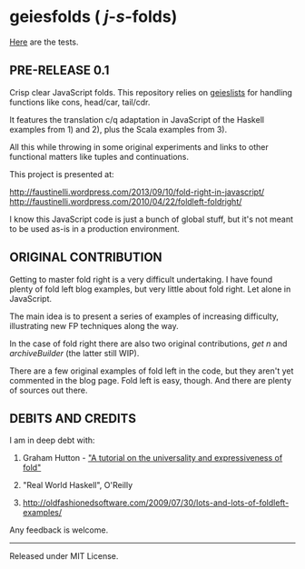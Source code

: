 # geiesfolds   ( _j_-_s_-folds)

[Here](https://muzietto.github.io/geiesfolds/YUIGeiesfolds0.1Test.htm) are the tests.

PRE-RELEASE 0.1
---------------

Crisp clear JavaScript folds. This repository relies on [geieslists](https://github.com/Muzietto/geieslists) for handling functions like cons, head/car, tail/cdr.

It features the translation c/q adaptation in JavaScript of the Haskell examples from 1) and 2), plus the Scala examples from 3).

All this while throwing in some original experiments and links to other functional matters like tuples and continuations.

This project is presented at:

http://faustinelli.wordpress.com/2013/09/10/fold-right-in-javascript/
http://faustinelli.wordpress.com/2010/04/22/foldleft-foldright/

I know this JavaScript code is just a bunch of global stuff, but it's not meant to be used as-is in a production environment.

ORIGINAL CONTRIBUTION
---------------------
Getting to master fold right is a very difficult undertaking. I have found plenty of fold left blog examples, but 
very little about fold right. Let alone in JavaScript.

The main idea is to present a series of examples of increasing difficulty, illustrating new FP techniques
along the way.

In the case of fold right there are also two original contributions, _get n_ and _archiveBuilder_ (the latter still WIP).

There are a few original examples of fold left in the code, but they aren't yet commented in the blog page.
Fold left is easy, though. And there are plenty of sources out there.

DEBITS AND CREDITS
------------------
I am in deep debt with:

1) Graham Hutton - ["A tutorial on the universality and expressiveness of fold"](https://github.com/Muzietto/geiesfolds/blob/master/doc/fold_hutton_paper.pdf)

2) "Real World Haskell", O'Reilly

3) http://oldfashionedsoftware.com/2009/07/30/lots-and-lots-of-foldleft-examples/

Any feedback is welcome.

--------------------------
Released under MIT License.
